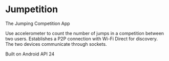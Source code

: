 # Jumpetition
The Jumping Competition App

Use accelerometer to count the number of jumps in a competition between two users. 
Establishes a P2P connection with Wi-Fi Direct for discovery.
The two devices communicate through sockets. 

Built on Android API 24
